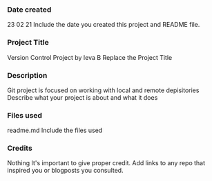 ### Date created
23 02 21
Include the date you created this project and README file.

### Project Title
Version Control Project by Ieva B
Replace the Project Title

### Description
Git project is focused on working with local and remote depisitories
Describe what your project is about and what it does

### Files used
readme.md
Include the files used

### Credits
Nothing
It's important to give proper credit. Add links to any repo that inspired you or blogposts you consulted.
